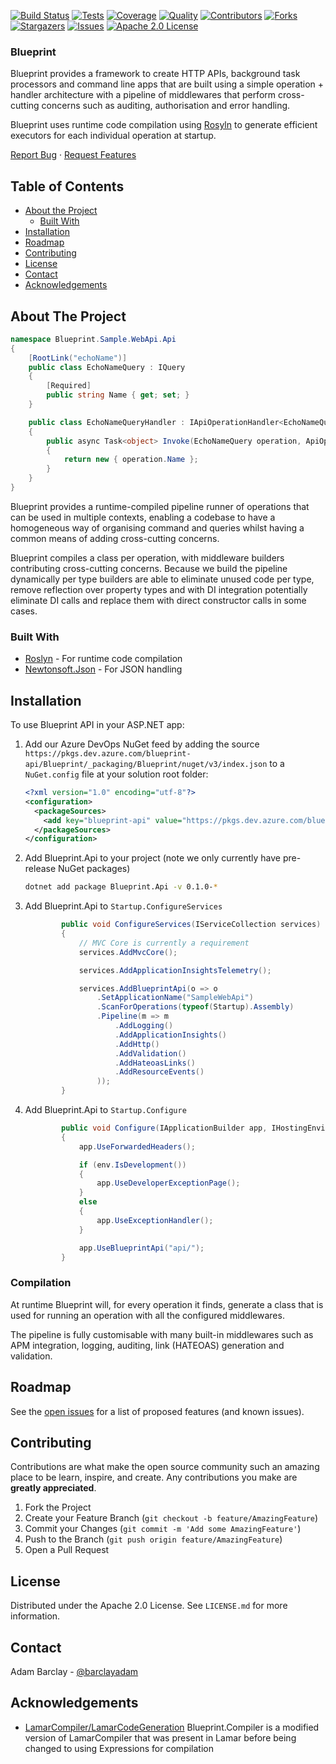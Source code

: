 [![Build Status][build-shield]][build-url]
[![Tests][test-shield]][test-url]
[![Coverage][coverage-shield]][coverage-url]
[![Quality][quality-shield]][quality-url]
[![Contributors][contributors-shield]][contributors-url]
[![Forks][forks-shield]][forks-url]
[![Stargazers][stars-shield]][stars-url]
[![Issues][issues-shield]][issues-url]
[![Apache 2.0 License][license-shield]][license-url]

### Blueprint

Blueprint provides a framework to create HTTP APIs, background task processors and command line apps that
are built using a simple operation + handler architecture with a pipeline of middlewares that perform
cross-cutting concerns such as auditing, authorisation and error handling.

Blueprint uses runtime code compilation using [Rosyln](https://github.com/dotnet/roslyn) to generate efficient executors for each individual 
operation at startup.

[Report Bug](https://github.com/barclayadam/blueprint/issues)
·
[Request Features](https://github.com/barclayadam/blueprint/issues)

## Table of Contents

* [About the Project](#about-the-project)
  * [Built With](#built-with)
* [Installation](#installation)
* [Roadmap](#roadmap)
* [Contributing](#contributing)
* [License](#license)
* [Contact](#contact)
* [Acknowledgements](#acknowledgements)

<!-- ABOUT THE PROJECT -->
## About The Project

````c#
namespace Blueprint.Sample.WebApi.Api
{
    [RootLink("echoName")]
    public class EchoNameQuery : IQuery
    {
        [Required]
        public string Name { get; set; }
    }

    public class EchoNameQueryHandler : IApiOperationHandler<EchoNameQuery>
    {
        public async Task<object> Invoke(EchoNameQuery operation, ApiOperationContext apiOperationContext)
        {
            return new { operation.Name };
        }
    }
}
````

Blueprint provides a runtime-compiled pipeline runner of operations that can be used in multiple contexts, enabling a codebase
to have a homogeneous way of organising command and queries whilst having a common means of adding cross-cutting concerns.

Blueprint compiles a class per operation, with middleware builders contributing cross-cutting concerns. Because we
build the pipeline dynamically per type builders are able to eliminate unused code per type, remove reflection over property
types and with DI integration potentially eliminate DI calls and replace them with direct constructor calls in some cases.

### Built With

 * [Roslyn](https://github.com/dotnet/roslyn) - For runtime code compilation
 * [Newtonsoft.Json](https://www.newtonsoft.com/json) - For JSON handling

## Installation

To use Blueprint API in your ASP.NET app:

 1. Add our Azure DevOps NuGet feed by adding the source `https://pkgs.dev.azure.com/blueprint-api/Blueprint/_packaging/Blueprint/nuget/v3/index.json`
   to a `NuGet.config` file at your solution root folder:
    ````xml
    <?xml version="1.0" encoding="utf-8"?>
    <configuration>
      <packageSources>
        <add key="blueprint-api" value="https://pkgs.dev.azure.com/blueprint-api/Blueprint/_packaging/Blueprint/nuget/v3/index.json" protocolVersion="3" />
      </packageSources>
    </configuration>
    ````   
 2. Add Blueprint.Api to your project (note we only currently have pre-release NuGet packages)
    ```sh
    dotnet add package Blueprint.Api -v 0.1.0-*
    ```
 3. Add Blueprint.Api to `Startup.ConfigureServices`
    ```c#
            public void ConfigureServices(IServiceCollection services)
            {
                // MVC Core is currently a requirement
                services.AddMvcCore();
    
                services.AddApplicationInsightsTelemetry();
    
                services.AddBlueprintApi(o => o
                    .SetApplicationName("SampleWebApi")
                    .ScanForOperations(typeof(Startup).Assembly)
                    .Pipeline(m => m
                        .AddLogging()
                        .AddApplicationInsights()
                        .AddHttp()
                        .AddValidation()
                        .AddHateoasLinks()
                        .AddResourceEvents()
                    ));
            }
    ```
4. Add Blueprint.Api to `Startup.Configure`
    ```c#
            public void Configure(IApplicationBuilder app, IHostingEnvironment env, ILoggerFactory loggerFactory)
            {
                app.UseForwardedHeaders();
    
                if (env.IsDevelopment())
                {
                    app.UseDeveloperExceptionPage();
                }
                else
                {
                    app.UseExceptionHandler();
                }
    
                app.UseBlueprintApi("api/");
            }
    ```
   
### Compilation

At runtime Blueprint will, for every operation it finds, generate a class that is used for running an operation with
all the configured middlewares.

The pipeline is fully customisable with many built-in middlewares such as APM integration, logging, auditing, link (HATEOAS) 
generation and validation. 

## Roadmap

See the [open issues](https://github.com/barclayadam/blueprint/issues) for a list of proposed features (and known issues).

## Contributing

Contributions are what make the open source community such an amazing place to be learn, inspire, and create. Any contributions you make are **greatly appreciated**.

1. Fork the Project
2. Create your Feature Branch (`git checkout -b feature/AmazingFeature`)
3. Commit your Changes (`git commit -m 'Add some AmazingFeature'`)
4. Push to the Branch (`git push origin feature/AmazingFeature`)
5. Open a Pull Request

## License

Distributed under the Apache 2.0 License. See `LICENSE.md` for more information.

## Contact

Adam Barclay - [@barclayadam](https://twitter.com/barclayadam)

## Acknowledgements

 * [LamarCompiler/LamarCodeGeneration](https://github.com/JasperFx/lamar/tree/master/src/LamarCodeGeneration) Blueprint.Compiler is a modified version of LamarCompiler that
 was present in Lamar before being changed to using Expressions for compilation

<!-- MARKDOWN LINKS & IMAGES -->
[build-shield]: https://img.shields.io/azure-devops/build/blueprint-api/blueprint/1?style=flat-square
[build-url]: https://dev.azure.com/blueprint-api/Blueprint/_build
[test-shield]: https://img.shields.io/azure-devops/tests/blueprint-api/blueprint/1?style=flat-square
[test-url]: https://dev.azure.com/blueprint-api/Blueprint/_build
[coverage-shield]: https://img.shields.io/azure-devops/coverage/blueprint-api/blueprint/1?style=flat-square
[coverage-url]: https://dev.azure.com/blueprint-api/Blueprint/_build
[quality-shield]: https://sonarcloud.io/api/project_badges/measure?project=barclayadam_blueprint&metric=alert_status
[quality-url]: https://sonarcloud.io/dashboard?id=barclayadam_blueprint
[contributors-shield]: https://img.shields.io/github/contributors/barclayadam/blueprint.svg?style=flat-square
[contributors-url]: https://github.com/barclayadam/blueprint/graphs/contributors
[forks-shield]: https://img.shields.io/github/forks/barclayadam/blueprint.svg?style=flat-square
[forks-url]: https://github.com/barclayadam/blueprint/network/members
[stars-shield]: https://img.shields.io/github/stars/barclayadam/blueprint.svg?style=flat-square
[stars-url]: https://github.com/barclayadam/blueprint/stargazers
[issues-shield]: https://img.shields.io/github/issues/barclayadam/blueprint.svg?style=flat-square
[issues-url]: https://github.com/barclayadam/blueprint/issues
[license-shield]: https://img.shields.io/github/license/barclayadam/blueprint.svg?style=flat-square
[license-url]: https://github.com/barclayadam/blueprint/blob/master/LICENSE.md
